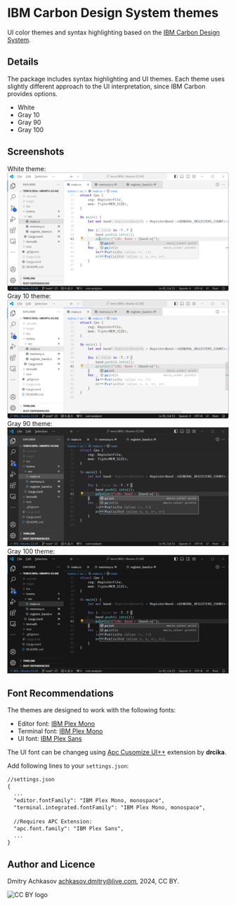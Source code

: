 # IBM Carbon Design System themes

UI color themes and syntax highlighting based on the [IBM Carbon Design System](https://carbondesignsystem.com/).


## Details

The package includes syntax highlighting and UI themes. Each theme uses slightly different approach to the UI interpretation, since IBM Carbon provides options.

  - White
  - Gray 10
  - Gray 90
  - Gray 100  


## Screenshots

White theme: ![img](screenshots/ibm-carbon-white.png)  
Gray 10 theme: ![img](screenshots/ibm-carbon-gray-10.png)  
Gray 90 theme: ![img](screenshots/ibm-carbon-gray-90.png)  
Gray 100 theme: ![img](screenshots/ibm-carbon-gray-100.png)  


## Font Recommendations

The themes are designed to work with the following fonts:  
- Editor font: [IBM Plex Mono][1]
- Terminal font: [IBM Plex Mono][1]
- UI font: [IBM Plex Sans][1]

The UI font can be changeg using [Apc Cusomize UI++][2] extension by __drcika__.

Add following lines to your `settings.json`:

```jsonc
//settings.json
{
  ...
  "editor.fontFamily": "IBM Plex Mono, monospace",
  "terminal.integrated.fontFamily": "IBM Plex Mono, monospace",

  //Requires APC Extension:
  "apc.font.family": "IBM Plex Sans",  
  ...
}
```

## Author and Licence

Dmitry Achkasov <achkasov.dmitry@live.com>, 2024, CC BY.

<img alt="CC BY logo" src="https://mirrors.creativecommons.org/presskit/buttons/88x31/png/by.png" width=88px />



[0]: References:
[1]: https://github.com/IBM/plex
[2]: https://marketplace.visualstudio.com/items?itemName=drcika.apc-extension